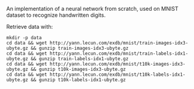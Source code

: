 An implementation of a neural network from scratch, used on MNIST dataset to recognize handwritten digits.
 
Retrieve data with:

```
mkdir -p data
cd data && wget http://yann.lecun.com/exdb/mnist/train-images-idx3-ubyte.gz && gunzip train-images-idx3-ubyte.gz
cd data && wget http://yann.lecun.com/exdb/mnist/train-labels-idx1-ubyte.gz && gunzip train-labels-idx1-ubyte.gz
cd data && wget http://yann.lecun.com/exdb/mnist/t10k-images-idx3-ubyte.gz && gunzip t10k-images-idx3-ubyte.gz
cd data && wget http://yann.lecun.com/exdb/mnist/t10k-labels-idx1-ubyte.gz && gunzip t10k-labels-idx1-ubyte.gz
```
